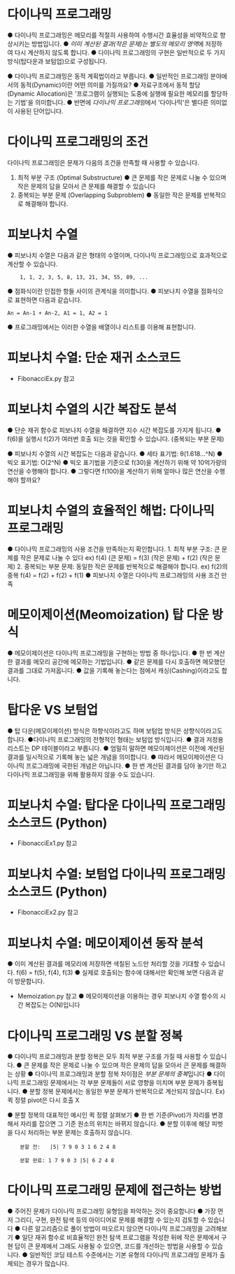 # 다이나믹 프로그래밍
● 다이나믹 프로그래밍은 메모리를 적절히 사용하여 수행시간 효율성을 비약적으로 향상시키는 방법입니다.
● *이미 계산된 결과(작은 문제)는 별도의 메모리 영역*에 저장하여 다시 계산하지 않도록 합니다.
● 다이나믹 프로그래밍의 구현은 일반적으로 두 가지 방식(탑다운과 보텀업)으로 구성됩니다.

● 다이나믹 프로그래밍은 동적 계획법이라고 부릅니다.
● 일반적인 프로그래밍 분야에서의 동적(Dynamic)이란 어떤 의미를 가질까요?
    ● 자료구조에서 동적 할당(Dynamic Allocation)은 '프로그램이 실행되는 도중에 실행에 필요한 메모리를 할당하는 기법'을 의미합니다.
    ● 반면에 *다이나믹 프로그래밍*에서 '다이나믹'은 별다른 의미없이 사용된 단어입니다.

# 다이나믹 프로그래밍의 조건
다이나믹 프로그래밍은 문제가 다음의 조건을 만족할 때 사용할 수 있습니다.
1. 최적 부분 구조 (Optimal Substructure)
    ● 큰 문제를 작은 문제로 나눌 수 있으며 작은 문제의 답을 모아서 큰 문제를 해결할 수 있습니다
2. 중복되는 부분 문제 (Overlapping Subproblem)
    ● 동일한 작은 문제를 반복적으로 해결해야 합니다.

# 피보나치 수열
● 피보나치 수열은 다음과 같은 형태의 수열이며, 다이나믹 프로그래밍으로 효과적으로 계산할 수 있습니다.

        1, 1, 2, 3, 5, 8, 13, 21, 34, 55, 89, ...

● 점화식이란 인접한 항들 사이의 관계식을 의미합니다.
● 피보나치 수열을 점화식으로 표현하면 다음과 같습니다.
    
    An = An-1 + An-2, A1 = 1, A2 = 1

● 프로그래밍에서는 이러한 수열을 배열이나 리스트를 이용해 표현합니다. 

# 피보나치 수열: 단순 재귀 소스코드
- FibonacciEx.py 참고

# 피보나치 수열의 시간 복잡도 분석
● 단순 재귀 함수로 피보나치 수열을 해결하면 지수 시간 복잡도를 가지게 됩니다.
● f(6)을 실행시 f(2)가 여러번 호출 되는 것을 확인할 수 있습니다. (중복되는 부분 문제)

● 피보나치 수열의 시간 복잡도는 다음과 같습니다.
    ● 세타 표기법: θ(1.618...^N)
    ● 빅오 표기법: O(2^N)
● 빅오 표기법을 기준으로 f(30)을 계산하기 위해 약 10억가량의 연산을 수행해야 합니다.
● 그렇다면 f(100)을 계산하기 위해 얼마나 많은 연산을 수행해야 할까요?

# 피보나치 수열의 효율적인 해법: 다이나믹 프로그래밍
● 다이나믹 프로그래밍의 사용 조건을 만족하는지 확인합니다.
    1. 최적 부분 구조: 큰 문제를 작은 문제로 나눌 수 있다 
    ex) f(4) (큰 문제) = f(3) (작은 문제) + f(2) (작은 문제)
    2. 중복되는 부분 문제: 동일한 작은 문제를 반복적으로 해결해야 합니다. 
    ex) f(2)의 중복 f(4) = f(2) + f(2) + f(1)
● 피보나치 수열은 다이나믹 프로그래밍의 사용 조건 만족

# 메모이제이션(Meomoization)  탑 다운 방식
● 메모이제이션은 다이나믹 프로그래밍을 구현하는 방법 중 하나입니다.
● 한 번 계산한 결과를 메모리 공간에 메모하는 기법입니다.
    ● 같은 문제를 다시 호출하면 메모했던 결과를 그대로 가져옵니다.
    ● 값을 기록해 놓는다는 점에서 캐싱(Cashing)이라고도 합니다.

# 탑다운 VS 보텀업
● 탑 다운(메모이제이션) 방식은 하향식이라고도 하며 보텀업 방식은 상향식이라고도 합니다.
●다이나믹 프로그래밍의 전형적인 형태는 보텀업 방식입니다.
    ● 결과 저정용 리스트는 DP 테이블이라고 부릅니다.
● 엄밀히 말하면 메모이제이션은 이전에 계산된 결과를 일시적으로 기록해 놓는 넓은 개념을 의미합니다.
    ● 따라서 메모이제이션은 다이나믹 프로그래밍에 국한된 개념은 아닙니다.
    ● 한 번 계산된 결과를 담아 놓기만 하고 다이나믹 프로그래밍을 위해 활용하지 않을 수도 있습니다.

# 피보나치 수열: 탑다운 다이나믹 프로그래밍 소스코드 (Python)
- FibonacciEx1.py 참고

# 피보나치 수열: 보텀업 다이나믹 프로그래밍 소스코드 (Python)
- FibonacciEx2.py 참고

# 피보나치 수열: 메모이제이션 동작 분석
● 이미 계산된 결과를 메모리에 저장하면 색칠된 노드만 처리할 것을 기대할 수 있습니다.
            f(6) = f(5), f(4), f(3)
● 실제로 호출되는 함수에 대해서만 확인해 보면 다음과 같이 방문합니다.
- Memoization.py 참고
● 메모이제이션을 이용하는 경우 피보나치 수열 함수의 시간 복잡도는 O(N)입니다

# 다이나믹 프로그래밍 VS 분할 정복
● 다이나믹 프로그래밍과 분할 정복은 모두 최적 부분 구조를 가질 때 사용할 수 있습니다.
    ● 큰 문제를 작은 문제로 나눌 수 있으며 작은 문제의 답을 모아서 큰 문제를 해결하는 상황
● 다이나믹 프로그래밍과 분할 정복 차이점은 *부분 문제의 중복*입니다
    ● 다이나믹 프로그래밍 문제에서는 각 부분 문제들이 서로 영향을 미치며 부분 문제가 중복됩니다.
    ● 분할 정복 문제에서는 동일한 부분 문제가 반복적으로 계산되지 않습니다.
    Ex) 퀵 정렬 pivot은 다시 호출 X

● 분할 정복의 대표적인 예시인 퀵 정렬 살펴보기
    ● 한 번 기준(Pivot)가 자리를 변경해서 자리를 잡으면 그 기준 원소의 위치는 바뀌지 않습니다.
    ● 분할 이후에 해당 피벗을 다시 처리하는 부분 문제는 호출하지 않습니다.

        분할 전:   |5| 7 9 0 3 1 6 2 4 8

        분할 완료: 1 7 9 0 3 |5| 6 2 4 8

# 다이나믹 프로그래밍 문제에 접근하는 방법
● 주어진 문제가 다이나믹 프로그래밍 유형임을 파악하는 것이 중요합니다
● 가장 먼저 그리디, 구현, 완전 탐색 등의 아이디어로 문제를 해결할 수 있는지 검토할 수 있습니다
    ● 다른 알고리즘으로 풀이 방법이 떠오르지 않으면 다이나믹 프로그래밍을 고려해보기
● 일단 재귀 함수로 비효율적인 완전 탐색 프로그램을 작성한 뒤에 작은 문제에서 구현 답이 큰 문제에서 그래도 사용될 수 있으면, 코드를 개선하는 방법을 사용할 수 있습니다.
● 일반적인 코딩 테스트 수준에서는 기본 유형의 다이나믹 프로그래밍 문제가 출제되는 경우가 많습니다.